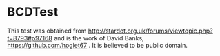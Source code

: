 # BCDTest

This test was obtained from http://stardot.org.uk/forums/viewtopic.php?t=8793#p97168 and is the work of David Banks, https://github.com/hoglet67 . It is believed to be public domain.